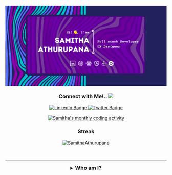 <p align="center"><img align="center" src="https://github.com/SamithaAthurupana/SamithaAthurupana/blob/master/Navy%20And%20Turquoise%20Modern%20Fashion%20Medium%20Banner%20Landscape%20(4).png?raw=true" alt="Krish" /></p>

<h3 align="center">
  Connect with Me!..
  <img src="https://media.giphy.com/media/hvRJCLFzcasrR4ia7z/giphy.gif" width="28">
</h3>

<div align="center" id="badges">
  <a href="https://www.linkedin.com/in/samithaath/">
    <img src="https://img.shields.io/badge/LinkedIn-blue?style=for-the-badge&logo=linkedin&logoColor=white" alt="LinkedIn Badge"/>
  </a>
  <a href="https://twitter.com/samithaathurup2">
    <img src="https://img.shields.io/badge/Twitter-blue?style=for-the-badge&logo=twitter&logoColor=white" alt="Twitter Badge"/>
  </a>
</div>
	
<!-- Activity graph -->
<p align="center">
<a href="#go-nowhere">
<img align="center" src="https://activity-graph.herokuapp.com/graph?username=SamithaAthurupana&theme=github&bg_color=ffffff00&color=2800f0&point=a35eff&line=15f4ee&custom_title=Last%20month%20GitHub%20activity&hide_border=true&area=true" alt="Samitha's monthly coding activity" />
</a>
</p>
</div>
<div align="center" id="status">
<!-- Streak -->
<h3 align="center">Streak</h3>
<p align="center">
<a href="#go-nowhere">
<img align="center" src="https://github-readme-streak-stats.herokuapp.com/?user=SamithaAthurupana&theme=ayu-light&date_format=j%20M%5B%20Y%5D" alt="SamithaAthurupana" />
</a>
</p>	
  <br/>
</div>
<hr />
<details align="center">
  <summary align="center"><h3 style="display: inline;">Who am I? <h3></summary>
	<p align="center">
		Hello, my name is Samitha Athurupana, and I was born and raised in Sri Lanka. I'm a final-year Information Technology student at Rathmalana's General Sir John Kotelawala Defence University. I'm a Full-stack developer and designer with a lot of experience. I enjoy designing and coding. I focus on writing code that is clear, intelligible, and tested. I enjoy working in and with groups. <br />
	    
🔭 I’m currently working on **["Cloud Based MERN Stack E-commerce Web Store for UI UX Products Resell"]**

🌱 I’m currently learning **MERN Stack Development**

👯 I’m looking to collaborate on **OpenSource Projects**

👨‍💻 All of my projects are available at **[My Portfolio](#)**

📫 How to reach me **samithaathurupana1998@gmail.com**

⚡ Fun fact **[research about new technologies]**
    
📫 find me on 
  [Researchgate](https://www.researchgate.net/profile/Samitha-Athurupana)**    
<hr />    
<details>
	<summary><h3 style="display: inline;">What do I know?</h3></summary>
	<h4 align="center">Languages and Libraries</h4>
	<p align="center">
	<table align="center">
		<tr align="center">
			<td align="center" width="96">
				<img align="center" alt="HTML5" width="30px" src="./icons/languages/html.svg" />
				<br />HTML
			</td>
			<td align="center" width="96">
				<img align="center" alt="CSS3" width="30px" src="./icons/languages/css.svg" />
				<br />CSS
			</td>
			<td align="center" width="96">
				<img align="center" alt="JS" width="30px" src="./icons/languages/javascript-rounded.svg" />
				<br />JS
			</td>
			<td align="center" width="96">
				<img align="center" alt="TS" width="30px" src="./icons/languages/typescript.svg" />
				<br />TS
			</td>
			<td align="center" width="96">
				<img align="center" alt="Sass" width="30px" src="./icons/libraries/sass.svg" />
				<br />Sass
			</td>
			<td align="center" width="96">
				<img align="center" alt="Styled components" width="30px" src="./icons/libraries/styled-components.svg" />
				<br />Styled
			</td>
			<td align="center" width="96">
				<img align="center" alt="Java" width="30px" src="./icons/languages/java.svg" />
				<br />Java
			</td>
			<td align="center" width="96">
				<img align="center" alt="Python" width="30px" src="./icons/languages/python.svg" />
				<br />Python
			</td>
			<td align="center" width="96">
				<img align="center" alt="NodeJS" width="30px" src="./icons/libraries/nodejs.svg" />
				<br />NodeJS
			</td>
			<td align="center" width="96">
				<img align="center" alt="NestJS" width="30px" src="./icons/libraries/nestjs.svg" />
				<br />NestJS
			</td>
			<td align="center" width="96">
				<img align="center" alt="React" width="30px" src="./icons/libraries/react.svg" />
				<br />React
			</td>
			<td align="center" width="96">
				<img align="center" alt="NextJS" width="30px" src="./icons/libraries/next-js.svg" />
				<br />NextJS
			</td>
			<td align="center" width="96">
				<img align="center" alt="Jest" width="30px" src="./icons/libraries/jest.svg" />
				<br />Jest
			</td>
		</tr>
	</table>
	</p>
	<h4 align="center">Tools and other stuff</h4>
	<p align="center">
	<table>
		<tr>
			<td align="center" width="96">
				<img align="center" alt="mongodb" width="30px" src="./icons/tools/mongodb.svg" />
				<br />MongoDB
			</td>
			<td align="center" width="96">
				<img align="center" alt="sequelize orm" width="30px" src="./icons/tools/sequelize.svg" />
				<br />Sequelize
			</td>
			<td align="center" width="96">
				<img align="center" alt="auth0" width="30px" src="./icons/tools/auth0.svg" />
				<br />Auth0
			</td>
			<td align="center" width="96">
				<img align="center" alt="figma" width="30px" src="./icons/tools/figma.svg" />
				<br />Figma
			</td>
			<td align="center" width="96">
				<img align="center" alt="heroku" width="30px" src="./icons/tools/heroku.svg" />
				<br />Heroku
			</td>
			<td align="center" width="96">
				<img align="center" alt="netlify" width="30px" src="./icons/tools/netlify.svg" />
				<br />Netlify
			</td>
			<td align="center" width="96">
				<img align="center" alt="vercel" width="30px" src="./icons/tools/vercel.svg" />
				<br />Vercel
			</td>
			<td align="center" width="96">
				<img align="center" alt="prettier" width="30px" src="./icons/tools/prettier.svg" />
				<br />Prettier
			</td>
			<td align="center" width="96">
				<img align="center" alt="eslint" width="30px" src="./icons/tools/eslint.svg" />
				<br />ESlint
			</td>
		</tr>
	</table>
	</p>
	<hr />

<details align="center">
  <summary align="center"><h3 style="display: inline;">What do I do?<h3></summary>
<div align="center" id="status">
<a href="https://github.com/SamithaAthurupana/github-readme-stats"><img alt="SamithaAthurupana's Github Stats " src="https://github-readme-stats.vercel.app/api?username=SamithaAthurupana&show_icons=true&count_private=true&bg_color=fbfbfa" /></a> <br/>

  <a href="https://github.com/SamithaAthurupana/github-readme-stats"><img alt="SamithaAthurupana's Top Languages" src="https://github-readme-stats.vercel.app/api/top-langs/?username=SamithaAthurupana&langs_count=8&count_private=true&layout=compact&bg_color=fbfbfa"/></a>
  <br/>
</div>
</details>
</details>
</details>
